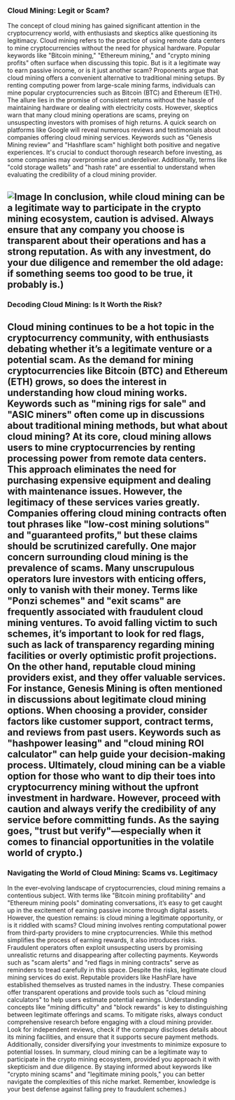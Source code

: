 ### Cloud Mining: Legit or Scam?
The concept of cloud mining has gained significant attention in the cryptocurrency world, with enthusiasts and skeptics alike questioning its legitimacy. Cloud mining refers to the practice of using remote data centers to mine cryptocurrencies without the need for physical hardware. Popular keywords like "Bitcoin mining," "Ethereum mining," and "crypto mining profits" often surface when discussing this topic. But is it a legitimate way to earn passive income, or is it just another scam?
Proponents argue that cloud mining offers a convenient alternative to traditional mining setups. By renting computing power from large-scale mining farms, individuals can mine popular cryptocurrencies such as Bitcoin (BTC) and Ethereum (ETH). The allure lies in the promise of consistent returns without the hassle of maintaining hardware or dealing with electricity costs. However, skeptics warn that many cloud mining operations are scams, preying on unsuspecting investors with promises of high returns.
A quick search on platforms like Google will reveal numerous reviews and testimonials about companies offering cloud mining services. Keywords such as "Genesis Mining review" and "Hashflare scam" highlight both positive and negative experiences. It's crucial to conduct thorough research before investing, as some companies may overpromise and underdeliver. Additionally, terms like "cold storage wallets" and "hash rate" are essential to understand when evaluating the credibility of a cloud mining provider.

![Image](https://github.com/user-attachments/assets/4a25d116-2220-4385-b08e-f287af8fcbc4)
In conclusion, while cloud mining can be a legitimate way to participate in the crypto mining ecosystem, caution is advised. Always ensure that any company you choose is transparent about their operations and has a strong reputation. As with any investment, do your due diligence and remember the old adage: if something seems too good to be true, it probably is.)
---
### Decoding Cloud Mining: Is It Worth the Risk?
Cloud mining continues to be a hot topic in the cryptocurrency community, with enthusiasts debating whether it’s a legitimate venture or a potential scam. As the demand for mining cryptocurrencies like Bitcoin (BTC) and Ethereum (ETH) grows, so does the interest in understanding how cloud mining works. Keywords such as "mining rigs for sale" and "ASIC miners" often come up in discussions about traditional mining methods, but what about cloud mining?
At its core, cloud mining allows users to mine cryptocurrencies by renting processing power from remote data centers. This approach eliminates the need for purchasing expensive equipment and dealing with maintenance issues. However, the legitimacy of these services varies greatly. Companies offering cloud mining contracts often tout phrases like "low-cost mining solutions" and "guaranteed profits," but these claims should be scrutinized carefully.
One major concern surrounding cloud mining is the prevalence of scams. Many unscrupulous operators lure investors with enticing offers, only to vanish with their money. Terms like "Ponzi schemes" and "exit scams" are frequently associated with fraudulent cloud mining ventures. To avoid falling victim to such schemes, it’s important to look for red flags, such as lack of transparency regarding mining facilities or overly optimistic profit projections.
On the other hand, reputable cloud mining providers exist, and they offer valuable services. For instance, Genesis Mining is often mentioned in discussions about legitimate cloud mining options. When choosing a provider, consider factors like customer support, contract terms, and reviews from past users. Keywords such as "hashpower leasing" and "cloud mining ROI calculator" can help guide your decision-making process.
Ultimately, cloud mining can be a viable option for those who want to dip their toes into cryptocurrency mining without the upfront investment in hardware. However, proceed with caution and always verify the credibility of any service before committing funds. As the saying goes, "trust but verify"—especially when it comes to financial opportunities in the volatile world of crypto.)
--- 
### Navigating the World of Cloud Mining: Scams vs. Legitimacy
In the ever-evolving landscape of cryptocurrencies, cloud mining remains a contentious subject. With terms like "Bitcoin mining profitability" and "Ethereum mining pools" dominating conversations, it’s easy to get caught up in the excitement of earning passive income through digital assets. However, the question remains: is cloud mining a legitimate opportunity, or is it riddled with scams?
Cloud mining involves renting computational power from third-party providers to mine cryptocurrencies. While this method simplifies the process of earning rewards, it also introduces risks. Fraudulent operators often exploit unsuspecting users by promising unrealistic returns and disappearing after collecting payments. Keywords such as "scam alerts" and "red flags in mining contracts" serve as reminders to tread carefully in this space.
Despite the risks, legitimate cloud mining services do exist. Reputable providers like HashFlare have established themselves as trusted names in the industry. These companies offer transparent operations and provide tools such as "cloud mining calculators" to help users estimate potential earnings. Understanding concepts like "mining difficulty" and "block rewards" is key to distinguishing between legitimate offerings and scams.
To mitigate risks, always conduct comprehensive research before engaging with a cloud mining provider. Look for independent reviews, check if the company discloses details about its mining facilities, and ensure that it supports secure payment methods. Additionally, consider diversifying your investments to minimize exposure to potential losses.
In summary, cloud mining can be a legitimate way to participate in the crypto mining ecosystem, provided you approach it with skepticism and due diligence. By staying informed about keywords like "crypto mining scams" and "legitimate mining pools," you can better navigate the complexities of this niche market. Remember, knowledge is your best defense against falling prey to fraudulent schemes.)
